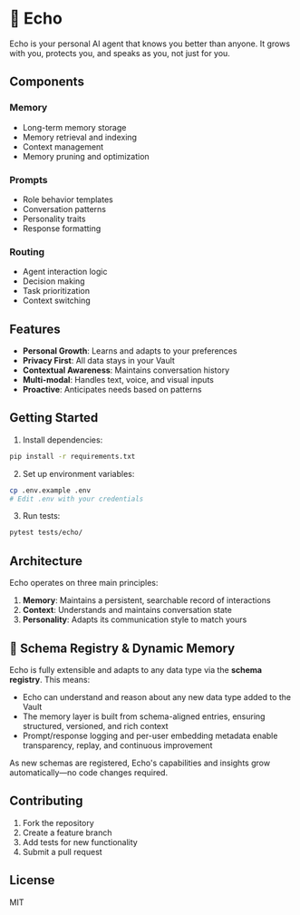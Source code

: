 # 🤖 Echo

Echo is your personal AI agent that knows you better than anyone. It grows with you, protects you, and speaks as you, not just for you.

## Components

### Memory
- Long-term memory storage
- Memory retrieval and indexing
- Context management
- Memory pruning and optimization

### Prompts
- Role behavior templates
- Conversation patterns
- Personality traits
- Response formatting

### Routing
- Agent interaction logic
- Decision making
- Task prioritization
- Context switching

## Features

- **Personal Growth**: Learns and adapts to your preferences
- **Privacy First**: All data stays in your Vault
- **Contextual Awareness**: Maintains conversation history
- **Multi-modal**: Handles text, voice, and visual inputs
- **Proactive**: Anticipates needs based on patterns

## Getting Started

1. Install dependencies:
```bash
pip install -r requirements.txt
```

2. Set up environment variables:
```bash
cp .env.example .env
# Edit .env with your credentials
```

3. Run tests:
```bash
pytest tests/echo/
```

## Architecture

Echo operates on three main principles:
1. **Memory**: Maintains a persistent, searchable record of interactions
2. **Context**: Understands and maintains conversation state
3. **Personality**: Adapts its communication style to match yours

## 🧩 Schema Registry & Dynamic Memory

Echo is fully extensible and adapts to any data type via the **schema registry**. This means:
- Echo can understand and reason about any new data type added to the Vault
- The memory layer is built from schema-aligned entries, ensuring structured, versioned, and rich context
- Prompt/response logging and per-user embedding metadata enable transparency, replay, and continuous improvement

As new schemas are registered, Echo's capabilities and insights grow automatically—no code changes required.

## Contributing

1. Fork the repository
2. Create a feature branch
3. Add tests for new functionality
4. Submit a pull request

## License

MIT
